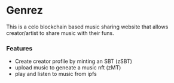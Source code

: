 # Genrez

This is a celo blockchain based music sharing website that allows creator/artist to share music with their funs.

### Features
- Create creator profile by minting an SBT (zSBT)
- upload music to geneate a music nft (zMT)
- play and listen to music from ipfs


